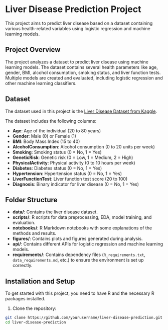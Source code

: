 # Liver Disease Prediction Project

This project aims to predict liver disease based on a dataset containing various health-related variables using logistic regression and machine learning models.

## Project Overview

The project analyzes a dataset to predict liver disease using machine learning models. The dataset contains several health parameters like age, gender, BMI, alcohol consumption, smoking status, and liver function tests. Multiple models are created and evaluated, including logistic regression and other machine learning classifiers.

## Dataset

The dataset used in this project is the [Liver Disease Dataset from Kaggle](https://www.kaggle.com/datasets/xxxxx/liver-disease-dataset). 

The dataset includes the following columns:
- **Age**: Age of the individual (20 to 80 years)
- **Gender**: Male (0) or Female (1)
- **BMI**: Body Mass Index (15 to 40)
- **AlcoholConsumption**: Alcohol consumption (0 to 20 units per week)
- **Smoking**: Smoking status (0 = No, 1 = Yes)
- **GeneticRisk**: Genetic risk (0 = Low, 1 = Medium, 2 = High)
- **PhysicalActivity**: Physical activity (0 to 10 hours per week)
- **Diabetes**: Diabetes status (0 = No, 1 = Yes)
- **Hypertension**: Hypertension status (0 = No, 1 = Yes)
- **LiverFunctionTest**: Liver function test score (20 to 100)
- **Diagnosis**: Binary indicator for liver disease (0 = No, 1 = Yes)

## Folder Structure

- **data/**: Contains the liver disease dataset.
- **scripts/**: R scripts for data preprocessing, EDA, model training, and evaluation.
- **notebooks/**: R Markdown notebooks with some explanations of the methods and results.
- **figures/**: Contains plots and figures generated during analysis.
- **api/**: Contains different APIs for logistic regression and machine learning models.
- **requirements/**: Contains dependency files (`R_requirements.txt`, `data_requirements.md`, etc.) to ensure the environment is set up correctly.

## Installation and Setup

To get started with this project, you need to have R and the necessary R packages installed.

1. Clone the repository:

```bash
git clone https://github.com/yourusername/liver-disease-prediction.git
cd liver-disease-prediction


